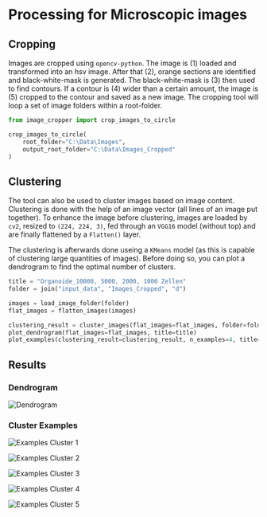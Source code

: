 # Processing for Microscopic images

## Cropping

Images are cropped using `opencv-python`. The image is (1) loaded and transformed into an hsv image. After that (2), orange sections are identified and black-white-mask is generated. The black-white-mask is (3) then used to find contours. If a contour is (4) wider than a certain amount, the image is (5) cropped to the contour and saved as a new image. The cropping tool will loop a set of image folders within a root-folder.

```python
from image_cropper import crop_images_to_circle

crop_images_to_circle(
    root_folder="C:\Data\Images",
    output_root_folder="C:\Data\Images_Cropped"
)
```

## Clustering

The tool can also be used to cluster images based on image content. Clustering is done with the help of an image vector (all lines of an image put together). To enhance the image before clustering, images  are loaded by `cv2`, resized to `(224, 224, 3)`, fed through an `VGG16` model (without top) and are finally flattened by a `Flatten()` layer.

The clustering is afterwards done useing a `KMeans` model (as this is capable of clustering large quantities of images). Before doing so, you can plot a dendrogram to find the optimal number of clusters.

```python
title = "Organoide_10000, 5000, 2000, 1000 Zellen"
folder = join("input_data", "Images_Cropped", "d")

images = load_image_folder(folder)
flat_images = flatten_images(images)

clustering_result = cluster_images(flat_images=flat_images, folder=folder, n_cluster=3)
plot_dendrogram(flat_images=flat_images, title=title)
plot_examples(clustering_result=clustering_result, n_examples=4, title=title)
```

## Results

### Dendrogram

![Dendrogram](output/BT20%20-I,%20+I%20von%20Anfang%20an%201x__dendrogram.png)

### Cluster Examples

![Examples Cluster 1](output/BT20%20-I,%20+I%20von%20Anfang%20an%201x__cluster1.png)

![Examples Cluster 2](output/BT20%20-I,%20+I%20von%20Anfang%20an%201x__cluster2.png)

![Examples Cluster 3](output/BT20%20-I,%20+I%20von%20Anfang%20an%201x__cluster3.png)

![Examples Cluster 4](output/BT20%20-I,%20+I%20von%20Anfang%20an%201x__cluster4.png)

![Examples Cluster 5](output/BT20%20-I,%20+I%20von%20Anfang%20an%201x__cluster5.png)
